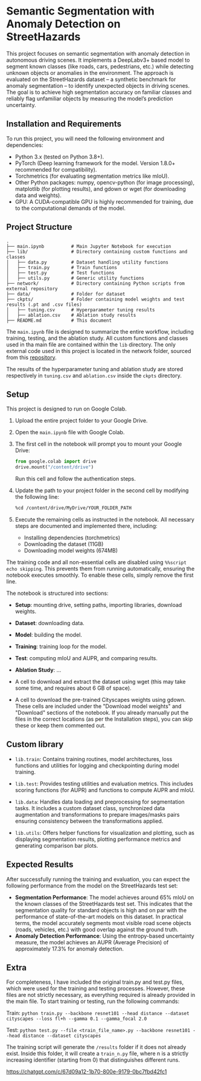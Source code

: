 # Semantic Segmentation with Anomaly Detection on StreetHazards
This project focuses on semantic segmentation with anomaly detection in autonomous driving scenes. It implements a DeepLabv3+ based model to segment known classes (like roads, cars, pedestrians, etc.) while detecting unknown objects or anomalies in the environment. The approach is evaluated on the StreetHazards dataset – a synthetic benchmark for anomaly segmentation – to identify unexpected objects in driving scenes. The goal is to achieve high segmentation accuracy on familiar classes and reliably flag unfamiliar objects by measuring the model’s prediction uncertainty.

## Installation and Requirements
To run this project, you will need the following environment and dependencies:
- Python 3.x (tested on Python 3.8+).
- PyTorch (Deep learning framework for the model. Version 1.8.0+ recommended for compatibility).
- Torchmetrics (for evaluating segmentation metrics like mIoU).
- Other Python packages: numpy, opencv-python (for image processing), matplotlib (for plotting results), and gdown or wget (for downloading data and weights).
- GPU: A CUDA-compatible GPU is highly recommended for training, due to the computational demands of the model.

## Project Structure
```
.
├── main.ipynb          # Main Jupyter Notebook for execution
├── lib/                # Directory containing custom functions and classes
│   ├── data.py         # Dataset handling utility functions
│   ├── train.py        # Train functions
│   ├── test.py         # Test functions
│   ├── utils.py        # Generic utility functions
├── network/            # Directory containing Python scripts from external repository
├── data/               # Folder for dataset
├── ckpts/              # Folder containing model weights and test results (.pt and .csv files)
│   ├── tuning.csv      # Hyperparameter tuning results
│   ├── ablation.csv    # Ablation study results
├── README.md           # This document
```
The `main.ipynb` file is designed to summarize the entire workflow, including training, testing, and the ablation study. All custom functions and classes used in tha main file are contained within the `lib` directory. The only external code used in this project is located in the network folder, sourced from this [repository](https://git01lab.cs.univie.ac.at/est-gan/deeplabv3plus-pytorch).

The results of the hyperparameter tuning and ablation study are stored respectively in `tuning.csv` and `ablation.csv` inside the `ckpts` directory.

## Setup
This project is designed to run on Google Colab.
1. Upload the entire project folder to your Google Drive.
2. Open the `main.ipynb` file with Google Colab.
3. The first cell in the notebook will prompt you to mount your Google Drive:
    
    ```python
    from google.colab import drive
    drive.mount("/content/drive")
    ```

    Run this cell and follow the authentication steps.
4. Update the path to your project folder in the second cell by modifying the following line:  
    ```bash
    %cd /content/drive/MyDrive/YOUR_FOLDER_PATH
    ```
5. Execute the remaining cells as instructed in the notebook. All necessary steps are documented and implemented there, including:  
   - Installing dependencies (torchmetrics)
   - Downloading the dataset (11GB)
   - Downloading model weights (674MB)

The training code and all non-essential cells are disabled using `%%script echo skipping`. This prevents them from running automatically, ensuring the notebook executes smoothly. To enable these cells, simply remove the first line.

The notebook is structured into sections:
- **Setup**: mounting drive, setting paths, importing libraries, download weights.
- **Dataset**: downloading data.
- **Model**: building the model.
- **Training**: training loop for the model.
- **Test**: computing mIoU and AUPR, and comparing results.
- **Ablation Study**: ...

- A cell to download and extract the dataset using wget (this may take some time,
  and requires about 6 GB of space).
- A cell to download the pre-trained Cityscapes weights using gdown. These cells are
  included under the "Download model weights" and "Download" sections of the
  notebook. If you already manually put the files in the correct locations (as per
  the Installation steps), you can skip these or keep them commented out.

## Custom library
- `lib.train`: Contains training routines, model architectures, loss functions and
  utilities for logging and checkpointing during model training.

- `lib.test`: Provides testing utilities and evaluation metrics. This includes
  scoring functions (for AUPR) and functions to compute AUPR and mIoU.

- `lib.data`: Handles data loading and preprocessing for segmentation tasks. It
  includes a custom dataset class, synchronized data augmentation and transformations
  to prepare images/masks pairs ensuring consistency between the transformations
  applied.

- `lib.utils`: Offers helper functions for visualization and plotting, such as displaying segmentation results, plotting performance metrics and generating comparison bar plots.

## Expected Results
After successfully running the training and evaluation, you can expect the following performance from the model on the StreetHazards test set:
- **Segmentation Performance**: The model achieves around 65% mIoU on the known
  classes of the StreetHazards test set. This indicates that the segmentation quality
  for standard objects is high and on par with the performance of state-of-the-art
  models on this dataset. In practical terms, the model accurately segments most
  visible road scene objects (roads, vehicles, etc.) with good overlap against the
  ground truth.
- **Anomaly Detection Performance**: Using the entropy-based uncertainty measure,
  the model achieves an AUPR (Average Precision) of approximately 17.3% for anomaly
  detection.

## Extra
For completeness, I have included the original train.py and test.py files, which were used for the training and testing processes. However, these files are not strictly necessary, as everything required is already provided in the main file. To start training or testing, run the following commands:

Train: `python train.py --backbone resnet101 --head distance --dataset cityscapes --loss fl+h --gamma 0.1 --gamma_focal 2.0`

Test: `python test.py --file <train_file_name>.py --backbone resnet101 --head distance --dataset cityscapes`

The training script will generate the `/results` folder if it does not already exist. Inside this folder, it will create a `train_n.py` file, where n is a strictly increasing identifier (starting from 0) that distinguishes different runs.


https://chatgpt.com/c/67d09a12-1b70-800e-9179-0bc7fbd42fc1
